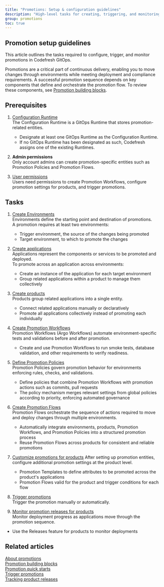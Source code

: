 ```yaml
---
title: "Promotions: Setup & configuration guidelines"
description: "High-level tasks for creating, triggering, and monitoring promotions"
group: promotions
toc: true
---
```


## Promotion setup guidelines
This article outlines the tasks required to configure, trigger, and monitor promotions in Codefresh GitOps.

Promotions are a critical part of continuous delivery, enabling you to move changes through environments while meeting deployment and compliance requirements. A successful promotion sequence depends on key components that define and orchestrate the promotion flow. To review these components, see [Promotion building blocks]({{site.baseurl}}/docs/promotions/promotion-components/).



## Prerequisites
1. [Configuration Runtime]({{site.baseurl}}/docs/installation/gitops/configuration-runtime/)  
   The Configuration Runtime is a GitOps Runtime that stores promotion-related entities.  
    * Designate at least one GitOps Runtime as the Configuration Runtime.  
    * If no GitOps Runtime has been designated as such, Codefresh assigns one of the existing Runtimes.
 
1. **Admin permissions**  
  Only account admins can create promotion-specific entities such as Promotion Policies and Promotion Flows.

1. [User permissions]({{site.baseurl}}/docs/administration/account-user-management/gitops-abac/)  
  Users need permissions to create Promotion Workflows, configure promotion settings for products, and trigger promotions.

## Tasks
1. [Create Environments]({{site.baseurl}}/docs/environments/create-manage-environments/#create-environments)  
  Environments define the starting point and destination of promotions.   
  A promotion requires at least two environments:
    * Trigger environment, the source of the changes being promoted
    * Target environment, to which to promote the changes
  
1. [Create applications]({{site.baseurl}}/docs/deployments/gitops/create-application/#create-an-argo-cd-application)  
  Applications represent the components or services to be promoted and deployed.   
  To promote across an application across environments:  
    * Create an instance of the application for each target environment 
    * Group related applications within a product to manage them collectively

1. [Create products]({{site.baseurl}}/docs/products/create-product/)  
  Products group related applications into a single entity.
    * Connect related applications manually or declaratively
    * Promote all applications collectively instead of promoting each individually

1. [Create Promotion Workflows]({{site.baseurl}}/docs/promotions/promotion-workflow/)  
  Promotion Workflows (Argo Workflows) automate environment-specific tests and validations before and after promotion.
    * Create and use Promotion Workflows to run smoke tests, database validation, and other requirements to verify readiness.

1. [Define Promotion Policies]({{site.baseurl}}/docs/promotions/promotion-policy/)    
  Promotion Policies govern promotion behavior for environments enforcing rules, checks, and validations.
    * Define policies that combine Promotion Workflows with promotion actions such as commits, pull requests
    * The policy mechanism merges relevant settings from global policies according to priority, enforcing automated governance

1. [Create Promotion Flows]({{site.baseurl}}/docs/promotions/promotion-flow/)  
  Promotion Flows orchestrate the sequence of actions required to move and deploy changes through multiple environments.    
    * Automatically integrate environments, products, Promotion Workflows, and Promotion Policies into a structured promotion process
    * Reuse Promotion Flows across products for consistent and reliable promotions
  
1. [Customize promotions for products]({{site.baseurl}}/docs/promotions/product-promotion-props/) 
  After setting up promotion entities, configure additional promotion settings at the product level.  
    * Promotion Templates to define attributes to be promoted across the product's applications
    * Promotion Flows valid for the product and trigger conditions for each flow

1. [Trigger promotions]({{site.baseurl}}/docs/promotions/trigger-promotions/)  
  Trigger the promotion manually or automatically.  
  
1. [Monitor promotion releases for products]({{site.baseurl}}/docs/promotions/product-releases/)  
  Monitor deployment progress as applications move through the promotion sequence.   
  * Use the Releases feature for products to monitor deployments


## Related articles
[About promotions]({{site.baseurl}}/docs/promotions/promotions-overview/)  
[Promotion building blocks]({{site.baseurl}}/docs/promotions/promotion-components/)  
[Promotion quick starts]({{site.baseurl}}/docs/gitops-quick-start/create-app-ui/)   
[Trigger promotions]({{site.baseurl}}/docs/promotions/trigger-promotions/)  
[Tracking product releases]({{site.baseurl}}/docs/promotions/product-releases/)  

